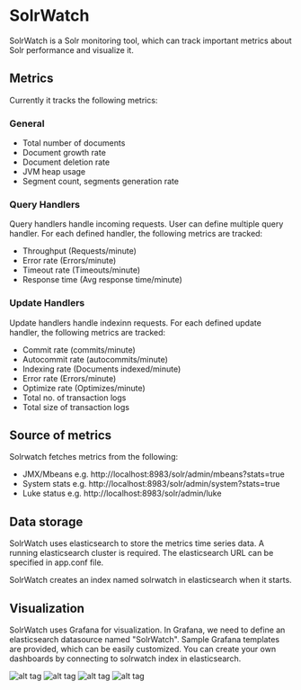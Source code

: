 # SolrWatch

SolrWatch is a Solr monitoring tool, which can track important metrics about Solr performance and visualize it. 

## Metrics

Currently it tracks the following metrics:

### General

* Total number of documents
* Document growth rate
* Document deletion rate
* JVM heap usage
* Segment count, segments generation rate

### Query Handlers

Query handlers handle incoming requests. User can define multiple query handler. For each defined handler, the following metrics are tracked:

* Throughput (Requests/minute)
* Error rate (Errors/minute)
* Timeout rate (Timeouts/minute)
* Response time (Avg response time/minute)

### Update Handlers

Update handlers handle indexinn requests. For each defined update handler, the following metrics are tracked:

* Commit rate (commits/minute)
* Autocommit rate (autocommits/minute)
* Indexing rate (Documents indexed/minute)
* Error rate (Errors/minute)
* Optimize rate (Optimizes/minute)
* Total no. of transaction logs
* Total size of transaction logs

## Source of metrics

Solrwatch fetches metrics from the following:

* JMX/Mbeans e.g. http://localhost:8983/solr/admin/mbeans?stats=true
* System stats e.g. http://localhost:8983/solr/admin/system?stats=true
* Luke status e.g. http://localhost:8983/solr/admin/luke

## Data storage

SolrWatch uses elasticsearch to store the metrics time series data. A running elasticsearch cluster is required. The elasticsearch URL can be specified in app.conf file.

SolrWatch creates an index named solrwatch in elasticsearch when it starts.

## Visualization

SolrWatch uses Grafana for visualization. In Grafana, we need to define an elasticsearch datasource named "SolrWatch". Sample Grafana templates are provided, which can be easily customized. You can create your own dashboards by connecting to solrwatch index in elasticsearch.

![alt tag](https://raw.githubusercontent.com/vikas4s/solrwatch/master/share/grafana-screenshots/SolrWatch1.png)
![alt tag](https://raw.githubusercontent.com/vikas4s/solrwatch/master/share/grafana-screenshots/SolrWatch2.png)
![alt tag](https://raw.githubusercontent.com/vikas4s/solrwatch/master/share/grafana-screenshots/SolrWatch3.png)
![alt tag](https://raw.githubusercontent.com/vikas4s/solrwatch/master/share/grafana-screenshots/SolrWatch4.png)














